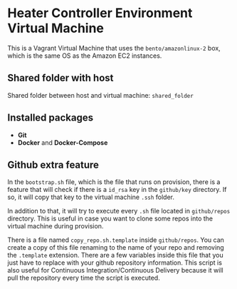 # Heater Controller Environment Virtual Machine

This is a Vagrant Virtual Machine that uses the `bento/amazonlinux-2` box, which is the same OS as the Amazon EC2 instances.

## Shared folder with host
Shared folder between host and virtual machine: `shared_folder`

## Installed packages
- **Git**
- **Docker** and **Docker-Compose**

## Github extra feature
In the `bootstrap.sh` file, which is the file that runs on provision, there is a feature that will check if there is a `id_rsa` key in the `github/key` directory. If so, it will copy that key to the virtual machine `.ssh` folder.

In addition to that, it will try to execute every `.sh` file located in `github/repos` directory. This is useful in case you want to clone some repos into the virtual machine during provision. 

There is a file named `copy_repo.sh.template` inside `github/repos`. You can create a copy of this file renaming to the name of your repo and removing the `.template` extension. There are a few variables inside this file that you just have to replace with your github repository information. This script is also useful for Continuous Integration/Continuous Delivery because it will pull the repository every time the script is executed.
